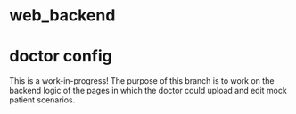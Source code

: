 # web_backend

# doctor config

This is a work-in-progress! The purpose of this branch is to work on the backend logic of the pages in which the doctor could upload and edit mock patient scenarios.
